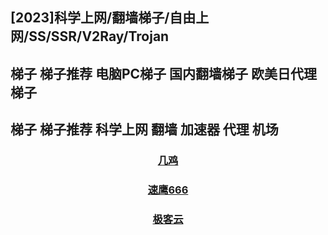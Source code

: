 ## [2023]科学上网/翻墙梯子/自由上网/SS/SSR/V2Ray/Trojan  
## 梯子 梯子推荐 电脑PC梯子 国内翻墙梯子 欧美日代理梯子  
## 梯子 梯子推荐 科学上网 翻墙 加速器 代理 机场  

 ### <center> [几鸡](https://103.186.186.186/waf/HDU12) 

### <center> [速鹰666](https://suying00.com/auth/register?code=dF7y) 
### <center> [极客云](https://jike251.xyz/auth/register?code=DOYt) 
<!-- ### <center> [FASTLINK](https://v01.fl-aff.com/auth/register?code=A1vi) 


 ### <center> [奇の旅](https://www.q1travel.cloud/aff.php?aff=5290)
### <center> [1UPS.TOP](https://1ups.top/register?aff=156357)
### [https://mojie.cyou](https://mojie.cyou/#/register?code=bwiAOBZQ
### [https://www.paopao.dog](https://www.paopao.dog/#/register?code=0d4OB2HG
### [https://keko.club](https://keko.club/#/register?code=73xyhM2X
 -->
